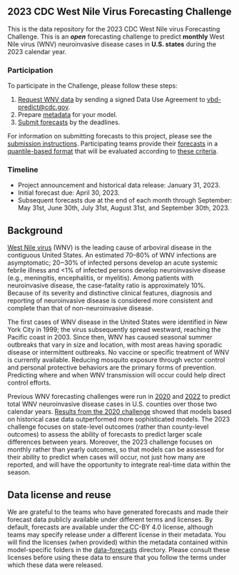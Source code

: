 ## 2023 CDC West Nile Virus Forecasting Challenge

This is the data repository for the 2023 CDC West Nile virus Forecasting Challenge. This is an _**open**_ forecasting challenge to predict **monthly** West Nile virus (WNV) neuroinvasive disease cases in **U.S. states** during the 2023 calendar year.

### Participation
To participate in the Challenge, please follow these steps:
1. [Request WNV data](./data-surveillance-README.md) by sending a signed Data Use Agreement to <vbd-predict@cdc.gov>.
2. Prepare [metadata](./forecast-submissions-README.md#Data-formatting) for your model.
3. [Submit forecasts](./forecast-submissions-README.md#Making-a-submission) by the deadlines.

For information on submitting forecasts to this project, please see the [submission instructions](./data-forecasts/README.md). Participating teams provide their [forecasts](./data-forecasts/) in a [quantile-based format](./data-forecasts/README.md#Data-formatting) that will be evaluated according to [these criteria](./Evaluation.md). 

### Timeline
- Project announcement and historical data release: January 31, 2023.
- Initial forecast due: April 30, 2023.
- Subsequent forecasts due at the end of each month through September: May 31st, June 30th, July 31st, August 31st, and September 30th, 2023.

## Background
[West Nile virus](https://www.cdc.gov/westnile/index.html) (WNV) is the leading cause of arboviral disease in the contiguous United States. An estimated 70–80% of WNV infections are asymptomatic; 20‒30% of infected persons develop an acute systemic febrile illness and <1% of infected persons develop neuroinvasive disease (e.g., meningitis, encephalitis, or myelitis). Among patients with neuroinvasive disease, the case-fatality ratio is approximately 10%. Because of its severity and distinctive clinical features, diagnosis and reporting of neuroinvasive disease is considered more consistent and complete than that of non-neuroinvasive disease.

The first cases of WNV disease in the United States were identified in New York City in 1999; the virus subsequently spread westward, reaching the Pacific coast in 2003. Since then, WNV has caused seasonal summer outbreaks that vary in size and location, with most areas having sporadic disease or intermittent outbreaks. No vaccine or specific treatment of WNV is currently available. Reducing mosquito exposure through vector control and personal protective behaviors are the primary forms of prevention. Predicting where and when WNV transmission will occur could help direct control efforts.

Previous WNV forecasting challenges were run in [2020](https://github.com/cdcepi/WNV-forecast-project-2020) and [2022](https://github.com/cdcepi/WNV-forecast-data-2022) to predict total WNV neuroinvasive disease cases in U.S. counties over those two calendar years. [Results from the 2020 challenge](https://www.researchsquare.com/article/rs-1992050/v1) showed that models based on historical case data outperformed more sophisticated models. The 2023 challenge focuses on state-level outcomes (rather than county-level outcomes) to assess the ability of forecasts to predict larger scale differences between years. Moreover, the 2023 challenge focuses on monthly rather than yearly outcomes, so that models can be assessed for their ability to predict when cases will occur, not just how many are reported, and will have the opportunity to integrate real-time data within the season. 

## Data license and reuse
We are grateful to the teams who have generated forecasts and made their forecast data publicly available under different terms and licenses. By default, forecasts are available under the CC-BY 4.0 license, although teams may specify release under a different license in their metadata. You will find the licenses (when provided) within the metadata contained within model-specific folders in the [data-forecasts](./data-forecasts/) directory. Please consult these licenses before using these data to ensure that you follow the terms under which these data were released.

